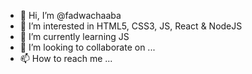 - 👋 Hi, I’m @fadwachaaba
- 👀 I’m interested in HTML5, CSS3, JS, React & NodeJS
- 🌱 I’m currently learning JS
- 💞️ I’m looking to collaborate on ...
- 📫 How to reach me ...

<!---
fadwachaaba/fadwachaaba is a ✨ special ✨ repository because its `README.md` (this file) appears on your GitHub profile.
You can click the Preview link to take a look at your changes.
--->
